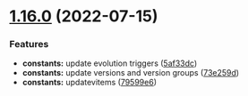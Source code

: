 # [1.16.0](https://github.com/Gabb-c/pokenode-ts/compare/v1.15.0...v1.16.0) (2022-07-15)


### Features

* **constants:** update evolution triggers ([5af33dc](https://github.com/Gabb-c/pokenode-ts/commit/5af33dc1615a98cda6126d5a304f705e31ee2838))
* **constants:** update versions and version groups ([73e259d](https://github.com/Gabb-c/pokenode-ts/commit/73e259d67c71fedb61fdf6a0220d2f77d8e9bb28))
* **constants:** updatevitems ([79599e6](https://github.com/Gabb-c/pokenode-ts/commit/79599e687995da637bb1255910f88f931e647557))

